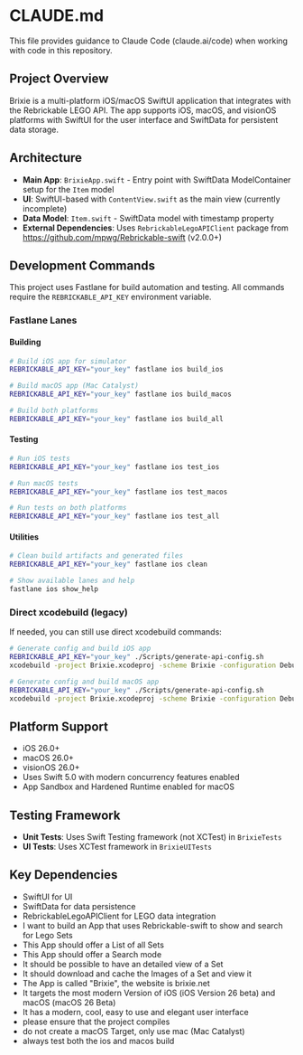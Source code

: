 # CLAUDE.md

This file provides guidance to Claude Code (claude.ai/code) when working with code in this repository.

## Project Overview

Brixie is a multi-platform iOS/macOS SwiftUI application that integrates with the Rebrickable LEGO API. The app supports iOS, macOS, and visionOS platforms with SwiftUI for the user interface and SwiftData for persistent data storage.

## Architecture

- **Main App**: `BrixieApp.swift` - Entry point with SwiftData ModelContainer setup for the `Item` model
- **UI**: SwiftUI-based with `ContentView.swift` as the main view (currently incomplete)
- **Data Model**: `Item.swift` - SwiftData model with timestamp property
- **External Dependencies**: Uses `RebrickableLegoAPIClient` package from https://github.com/mpwg/Rebrickable-swift (v2.0.0+)

## Development Commands

This project uses Fastlane for build automation and testing. All commands require the `REBRICKABLE_API_KEY` environment variable.

### Fastlane Lanes

#### Building
```bash
# Build iOS app for simulator
REBRICKABLE_API_KEY="your_key" fastlane ios build_ios

# Build macOS app (Mac Catalyst)
REBRICKABLE_API_KEY="your_key" fastlane ios build_macos

# Build both platforms
REBRICKABLE_API_KEY="your_key" fastlane ios build_all
```

#### Testing
```bash
# Run iOS tests
REBRICKABLE_API_KEY="your_key" fastlane ios test_ios

# Run macOS tests
REBRICKABLE_API_KEY="your_key" fastlane ios test_macos

# Run tests on both platforms
REBRICKABLE_API_KEY="your_key" fastlane ios test_all
```

#### Utilities
```bash
# Clean build artifacts and generated files
REBRICKABLE_API_KEY="your_key" fastlane ios clean

# Show available lanes and help
fastlane ios show_help
```

### Direct xcodebuild (legacy)
If needed, you can still use direct xcodebuild commands:

```bash
# Generate config and build iOS app
REBRICKABLE_API_KEY="your_key" ./Scripts/generate-api-config.sh
xcodebuild -project Brixie.xcodeproj -scheme Brixie -configuration Debug -destination 'platform=iOS Simulator,name=iPhone 16' build

# Generate config and build macOS app
REBRICKABLE_API_KEY="your_key" ./Scripts/generate-api-config.sh
xcodebuild -project Brixie.xcodeproj -scheme Brixie -configuration Debug -destination 'platform=macOS,variant=Mac Catalyst' build
```

## Platform Support

- iOS 26.0+
- macOS 26.0+ 
- visionOS 26.0+
- Uses Swift 5.0 with modern concurrency features enabled
- App Sandbox and Hardened Runtime enabled for macOS

## Testing Framework

- **Unit Tests**: Uses Swift Testing framework (not XCTest) in `BrixieTests`
- **UI Tests**: Uses XCTest framework in `BrixieUITests`

## Key Dependencies

- SwiftUI for UI
- SwiftData for data persistence
- RebrickableLegoAPIClient for LEGO data integration
- I want to build an App that uses Rebrickable-swift to show and search for Lego Sets
- This App should offer a List of all Sets
- This App should offer a Search mode
- It should be possible to have an detailed view of a Set
- It should download and cache the Images of a Set and view it
- The App is called "Brixie", the website is brixie.net
- It targets the most modern Version of iOS (iOS Version 26 beta) and macOS (macOS 26 Beta)
- It has a modern, cool, easy to use and elegant user interface
- please ensure that the project compiles
- do not create a macOS Target, only use mac (Mac Catalyst)
- always test both the ios and macos build